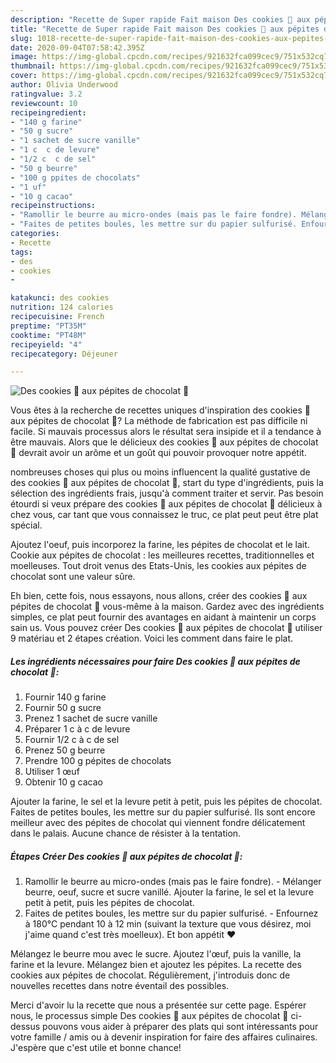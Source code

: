 ```yaml
---
description: "Recette de Super rapide Fait maison Des cookies 🍪 aux pépites de chocolat 🍫"
title: "Recette de Super rapide Fait maison Des cookies 🍪 aux pépites de chocolat 🍫"
slug: 1018-recette-de-super-rapide-fait-maison-des-cookies-aux-pepites-de-chocolat
date: 2020-09-04T07:58:42.395Z
image: https://img-global.cpcdn.com/recipes/921632fca099cec9/751x532cq70/des-cookies-🍪-aux-pepites-de-chocolat-🍫-photo-principale-de-la-recette.jpg
thumbnail: https://img-global.cpcdn.com/recipes/921632fca099cec9/751x532cq70/des-cookies-🍪-aux-pepites-de-chocolat-🍫-photo-principale-de-la-recette.jpg
cover: https://img-global.cpcdn.com/recipes/921632fca099cec9/751x532cq70/des-cookies-🍪-aux-pepites-de-chocolat-🍫-photo-principale-de-la-recette.jpg
author: Olivia Underwood
ratingvalue: 3.2
reviewcount: 10
recipeingredient:
- "140 g farine"
- "50 g sucre"
- "1 sachet de sucre vanille"
- "1 c  c de levure"
- "1/2 c  c de sel"
- "50 g beurre"
- "100 g ppites de chocolats"
- "1 uf"
- "10 g cacao"
recipeinstructions:
- "Ramollir le beurre au micro-ondes (mais pas le faire fondre). Mélanger beurre, oeuf, sucre et sucre vanillé. Ajouter la farine, le sel et la levure petit à petit, puis les pépites de chocolat."
- "Faites de petites boules, les mettre sur du papier sulfurisé. Enfournez à 180°C pendant 10 à 12 min (suivant la texture que vous désirez, moi j&#39;aime quand c&#39;est très moelleux). Et bon appétit ❤️"
categories:
- Recette
tags:
- des
- cookies
- 

katakunci: des cookies  
nutrition: 124 calories
recipecuisine: French
preptime: "PT35M"
cooktime: "PT48M"
recipeyield: "4"
recipecategory: Déjeuner

---
```



![Des cookies 🍪 aux pépites de chocolat 🍫](https://img-global.cpcdn.com/recipes/921632fca099cec9/751x532cq70/des-cookies-🍪-aux-pepites-de-chocolat-🍫-photo-principale-de-la-recette.jpg)

Vous êtes à la recherche de recettes uniques d'inspiration des cookies 🍪 aux pépites de chocolat 🍫? La méthode de fabrication est pas difficile ni facile. Si mauvais processus alors le résultat sera insipide et il a tendance à être mauvais. Alors que le délicieux des cookies 🍪 aux pépites de chocolat 🍫 devrait avoir un arôme et un goût qui pouvoir provoquer notre appétit.

nombreuses choses qui plus ou moins influencent la qualité gustative de des cookies 🍪 aux pépites de chocolat 🍫, start du type d'ingrédients, puis la sélection des ingrédients frais, jusqu'à comment traiter et servir. Pas besoin étourdi si veux prépare des cookies 🍪 aux pépites de chocolat 🍫 délicieux à chez vous, car tant que vous connaissez le truc, ce plat peut peut être plat spécial.

Ajoutez l&#39;oeuf, puis incorporez la farine, les pépites de chocolat et le lait. Cookie aux pépites de chocolat : les meilleures recettes, traditionnelles et moelleuses. Tout droit venus des Etats-Unis, les cookies aux pépites de chocolat sont une valeur sûre.


Eh bien, cette fois, nous essayons, nous allons, créer des cookies 🍪 aux pépites de chocolat 🍫 vous-même à la maison. Gardez avec des ingrédients simples, ce plat peut fournir des avantages en aidant à maintenir un corps sain us. Vous pouvez créer Des cookies 🍪 aux pépites de chocolat 🍫 utiliser 9 matériau et 2 étapes création. Voici les comment dans faire le plat.

<!--inarticleads1-->

##### Les ingrédients nécessaires pour faire Des cookies 🍪 aux pépites de chocolat 🍫:

1. Fournir 140 g farine
1. Fournir 50 g sucre
1. Prenez 1 sachet de sucre vanille
1. Préparer 1 c à c de levure
1. Fournir 1/2 c à c de sel
1. Prenez 50 g beurre
1. Prendre 100 g pépites de chocolats
1. Utiliser 1 œuf
1. Obtenir 10 g cacao


Ajouter la farine, le sel et la levure petit à petit, puis les pépites de chocolat. Faites de petites boules, les mettre sur du papier sulfurisé. Ils sont encore meilleur avec des pépites de chocolat qui viennent fondre délicatement dans le palais. Aucune chance de résister à la tentation. 

<!--inarticleads2-->

##### Étapes Créer Des cookies 🍪 aux pépites de chocolat 🍫:

1. Ramollir le beurre au micro-ondes (mais pas le faire fondre). - Mélanger beurre, oeuf, sucre et sucre vanillé. Ajouter la farine, le sel et la levure petit à petit, puis les pépites de chocolat.
1. Faites de petites boules, les mettre sur du papier sulfurisé. - Enfournez à 180°C pendant 10 à 12 min (suivant la texture que vous désirez, moi j&#39;aime quand c&#39;est très moelleux). Et bon appétit ❤️


Mélangez le beurre mou avec le sucre. Ajoutez l&#39;œuf, puis la vanille, la farine et la levure. Mélangez bien et ajoutez les pépites. La recette des cookies aux pépites de chocolat. Régulièrement, j&#39;introduis donc de nouvelles recettes dans notre éventail des possibles. 


Merci d'avoir lu la recette que nous a présentée sur cette page. Espérer nous, le processus simple Des cookies 🍪 aux pépites de chocolat 🍫 ci-dessus pouvons vous aider à préparer des plats qui sont intéressants pour votre famille / amis ou à devenir inspiration for faire des affaires culinaires. J'espère que c'est utile et bonne chance!
